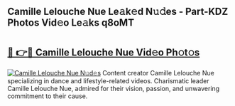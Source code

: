 ## Camille Lelouche Nue Le𝚊k𝚎d N𝚞𝚍es - Part-KDZ Photos Vid𝚎o Le𝚊ks q8oMT

# <h2><a href="http://fb08ng4.evod.top/?m=Camille+Lelouche+Nue">🔗 👉🔴 Camille Lelouche Nue Vid𝚎o Ph𝚘t𝚘s</a></h2>

[![Camille Lelouche Nue N𝚞d𝚎s](https://i.imgur.com/8V9OHl7.gif)](http://fb08ng4.evod.top/?m=Camille+Lelouche+Nue)
Content creator Camille Lelouche Nue specializing in dance and lifestyle-related videos. Charismatic leader Camille Lelouche Nue, admired for their vision, passion, and unwavering commitment to their cause. 
